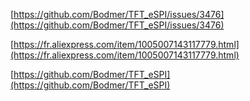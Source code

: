 [https://github.com/Bodmer/TFT_eSPI/issues/3476](https://github.com/Bodmer/TFT_eSPI/issues/3476)

[https://fr.aliexpress.com/item/1005007143117779.html](https://fr.aliexpress.com/item/1005007143117779.html)

[https://github.com/Bodmer/TFT_eSPI](https://github.com/Bodmer/TFT_eSPI)
